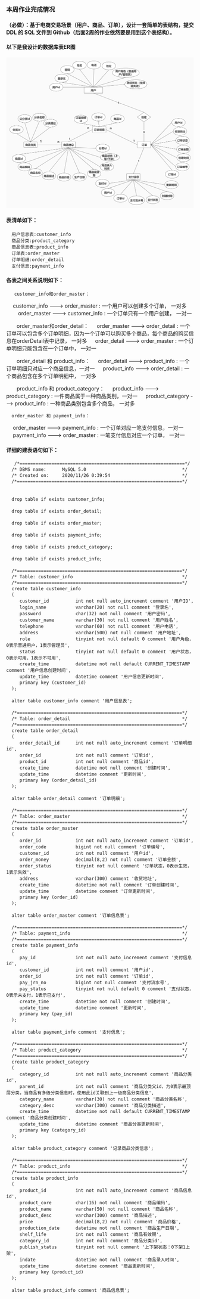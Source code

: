 ### 本周作业完成情况
#### （必做）：基于电商交易场景（用户、商品、订单），设计一套简单的表结构，提交DDL 的 SQL 文件到 Github（后面2周的作业依然要是用到这个表结构）。
#### 以下是我设计的数据库表ER图
![image](https://github.com/wenhui5628/JAVA-000/blob/main/Week_06/%E7%94%B5%E5%95%86%E4%BA%A4%E6%98%93%E5%9C%BA%E6%99%AF%E6%95%B0%E6%8D%AE%E5%BA%93%E8%AE%BE%E8%AE%A1.jpg)

#### 表清单如下：
      用户信息表:customer_info
      商品分类:product_category
      商品信息表:product_info
      订单表:order_master
      订单明细:order_detail
      支付信息:payment_info

#### 各表之间关系说明如下：
       customer_info和order_master：
   　  customer_info ---> order_master : 一个用户可以创建多个订单， 一对多
  　　 order_master ---> customer_info : 一个订单只有一个用户创建， 一对一
   
  　　order_master和order_detail：
   　 order_master ---> order_detail : 一个订单可以包含多个订单明细，因为一个订单可以购买多个商品，每个商品的购买信息在orderDetail表中记录， 一对多
   　 order_detail ---> order_master : 一个订单明细只能包含在一个订单中， 一对一
   
  　　order_detail 和 product_info：
   　 order_detail ---> product_info : 一个订单明细只对应一个商品信息，一对一
   　 product_info ---> order_detail : 一个商品包含在多个订单明细中， 一对多

  　　product_info 和 product_category：
   　 product_info ---> product_category : 一件商品属于一种商品类别，一对一
   　 product_category ---> product_info : 一种商品类别包含多个商品， 一对多
     
      order_master 和 payment_info：
   　 order_master ---> payment_info : 一个订单对应一笔支付信息，一对一
   　 payment_info ---> order_master : 一笔支付信息对应一个订单， 一对一
     
 #### 详细的建表语句如下：
       /*==============================================================*/
      /* DBMS name:      MySQL 5.0                                    */
      /* Created on:     2020/11/26 0:39:54                           */
      /*==============================================================*/


      drop table if exists customer_info;

      drop table if exists order_detail;

      drop table if exists order_master;

      drop table if exists payment_info;

      drop table if exists product_category;

      drop table if exists product_info;

      /*==============================================================*/
      /* Table: customer_info                                         */
      /*==============================================================*/
      create table customer_info
      (
         customer_id          int not null auto_increment comment '用户ID',
         login_name           varchar(20) not null comment '登录名',
         password             char(32) not null comment '用户密码',
         customer_name        varchar(30) not null comment '用户姓名',
         telephone            varchar(60) not null comment '用户电话',
         address              varchar(500) not null comment '用户地址',
         role                 tinyint not null default 0 comment '用户角色，0表示普通用户，1表示管理员',
         status               tinyint not null default 0 comment '用户状态，0表示可用，1表示不可用',
         create_time          datetime not null default CURRENT_TIMESTAMP comment '用户信息创建时间',
         update_time          datetime comment '用户信息更新时间',
         primary key (customer_id)
      );

      alter table customer_info comment '用户信息表';

      /*==============================================================*/
      /* Table: order_detail                                          */
      /*==============================================================*/
      create table order_detail
      (
         order_detail_id      int not null auto_increment comment '订单明细id',
         order_id             int not null comment '订单id',
         product_id           int not null comment '商品id',
         create_time          datetime not null comment '创建时间',
         update_time          datetime comment '更新时间',
         primary key (order_detail_id)
      );

      alter table order_detail comment '订单明细';

      /*==============================================================*/
      /* Table: order_master                                          */
      /*==============================================================*/
      create table order_master
      (
         order_id             int not null auto_increment comment '订单id',
         order_code           bigint not null comment '订单编号',
         customer_id          int not null comment '用户id',
         order_money          decimal(8,2) not null comment '订单金额',
         order_status         tinyint not null comment '订单状态，0表示生效，1表示失效',
         address              varchar(300) comment '收货地址',
         create_time          datetime not null comment '订单创建时间',
         update_time          datetime comment '订单更新时间',
         primary key (order_id)
      );

      alter table order_master comment '订单信息表';

      /*==============================================================*/
      /* Table: payment_info                                          */
      /*==============================================================*/
      create table payment_info
      (
         pay_id               int not null auto_increment comment '支付信息id',
         customer_id          int not null comment '用户id',
         order_id             int not null comment '订单id',
         pay_jrn_no           bigint not null comment '支付流水号',
         pay_status           tinyint not null default 0 comment '支付状态，0表示未支付，1表示已支付',
         create_time          datetime not null comment '创建时间',
         update_time          datetime comment '更新时间',
         primary key (pay_id)
      );

      alter table payment_info comment '支付信息';

      /*==============================================================*/
      /* Table: product_category                                      */
      /*==============================================================*/
      create table product_category
      (
         category_id          int not null auto_increment comment '商品分类id',
         parent_id            int not null comment '商品分类父id，为0表示最顶层分类，当商品有多级分类信息时，使用此id关联到上一级商品分类信息',
         category_name        varchar(30) not null comment '商品分类名称',
         category_desc        varchar(300) comment '商品分类描述',
         create_time          datetime not null default CURRENT_TIMESTAMP comment '商品分类创建时间',
         update_time          datetime comment '商品分类更新时间',
         primary key (category_id)
      );

      alter table product_category comment '记录商品分类信息';

      /*==============================================================*/
      /* Table: product_info                                          */
      /*==============================================================*/
      create table product_info
      (
         product_id           int not null auto_increment comment '商品信息id',
         product_core         char(16) not null comment '商品编码',
         product_name         varchar(50) not null comment '商品名称',
         product_desc         varchar(300) comment '商品描述',
         price                decimal(8,2) not null comment '商品价格',
         production_date      datetime not null comment '商品生产日期',
         shelf_life           int not null comment '商品有效期',
         category_id          int not null comment '商品分类id',
         publish_status       tinyint not null comment '上下架状态：0下架1上架',
         indate               datetime not null comment '商品录入时间',
         update_time          datetime comment '商品更新时间',
         primary key (product_id)
      );

      alter table product_info comment '商品信息表';

